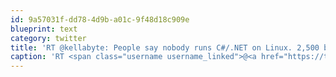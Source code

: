 ```yaml
---
id: 9a57031f-dd78-4d9b-a01c-9f48d18c909e
blueprint: text
category: twitter
title: 'RT @kellabyte: People say nobody runs C#/.NET on Linux. 2,500 branches of banks running ASP.NET on Mono with SUSE Linux beg ...'
caption: 'RT <span class="username username_linked">@<a href="https://twitter.com/kellabyte" title="Kelly Sommers">kellabyte</a></span>: People say nobody runs C#/.NET on Linux. 2,500 branches of banks running <a href="http://ASP.NET" title="http://ASP.NET" class="link link_untco">ASP.NET</a> on Mono with SUSE Linux beg ...'
---
```

